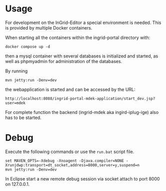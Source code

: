 # Usage

For development on the InGrid-Editor a special environment is needed. 
This is provided by multiple Docker containers.

When starting all the containers within the ingrid-portal directory with:

`docker compose up -d`

then a mysql container with several databases is initialized and started, 
as well as phpmyadmin for administration of the databases.

By running

`mvn jetty:run -Denv=dev`

the webapplication is started and can be accessed by the URL:

`http://localhost:8088/ingrid-portal-mdek-application/start_dev.jsp?user=mdek`

For complete function the backend (ingrid-mdek aka ingird-iplug-ige) also has to be started.

# Debug

Execute the following commands or use the `run.bat` script file.

```
set MAVEN_OPTS=-Xdebug -Xnoagent -Djava.compiler=NONE -Xrunjdwp:transport=dt_socket,address=8000,server=y,suspend=n
mvn jetty:run -Denv=dev
```

In Eclipse start a new remote debug session via socket attach to port 8000 on 127.0.0.1.

